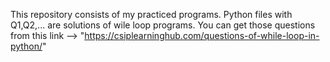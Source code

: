 This repository consists of my practiced programs. Python files with Q1,Q2,... are solutions of wile loop programs. You can get those questions from this link --> "https://csiplearninghub.com/questions-of-while-loop-in-python/"
